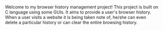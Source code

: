 Welcome to my browser history management project! This project is built on C language using some GUIs. It aims to provide a user's browser history. When a user visits a website it is being taken note of, he/she can even delete a particular history or can clear the entire browsing history.
